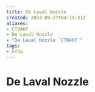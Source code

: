 ```yaml
---
title: De Laval Nozzle
created: 2024-09-27T04:13:31Z
aliases:
- CT046F
- De Laval Nozzle
- "De Laval Nozzle `CT046F`"
tags:
- hf4a
---
```


# De Laval Nozzle
